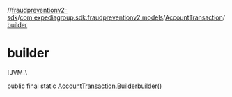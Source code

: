 //[fraudpreventionv2-sdk](../../../index.md)/[com.expediagroup.sdk.fraudpreventionv2.models](../index.md)/[AccountTransaction](index.md)/[builder](builder.md)

# builder

[JVM]\

public final static [AccountTransaction.Builder](-builder/index.md)[builder](builder.md)()
